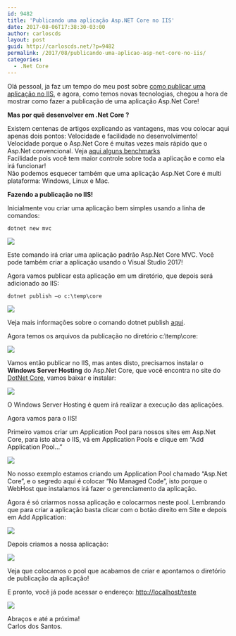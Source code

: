 ```yaml
---
id: 9482
title: 'Publicando uma aplicação Asp.NET Core no IIS'
date: 2017-08-06T17:38:30-03:00
author: carloscds
layout: post
guid: http://carloscds.net/?p=9482
permalink: /2017/08/publicando-uma-aplicao-asp-net-core-no-iis/
categories:
  - .Net Core
---
```

Olá pessoal, ja faz um tempo do meu post sobre [como publicar uma aplicação no IIS](http://carloscds.net/2010/10/publicando-uma-aplicao-web-no-iis-7/), e agora, como temos novas tecnologias, chegou a hora de mostrar como fazer a publicação de uma aplicação Asp.Net Core!

**Mas por quê desenvolver em .Net Core ?** 

Existem centenas de artigos explicando as vantagens, mas vou colocar aqui apenas dois pontos: Velocidade e facilidade no desenvolvimento!  
Velocidade porque o Asp.Net Core é muitas vezes mais rápido que o Asp.Net convencional. Veja [aqui alguns benchmarks](https://github.com/aspnet/benchmarks)  
Facilidade pois você tem maior controle sobre toda a aplicação e como ela irá funcionar!  
Não podemos esquecer também que uma aplicação Asp.Net Core é multi plataforma: Windows, Linux e Mac.

**Fazendo a publicação no IIS!**

Inicialmente vou criar uma aplicação bem simples usando a linha de comandos:

```shell
dotnet new mvc
```

![]( wp-content/uploads/2017/08/image.png)

Este comando irá criar uma aplicação padrão Asp.Net Core MVC. Você pode também criar a aplicação usando o Visual Studio 2017!

Agora vamos publicar esta aplicação em um diretório, que depois será adicionado ao IIS:

```cshell
dotnet publish –o c:\temp\core
```

![]( wp-content/uploads/2017/08/image-1.png)

Veja mais informações sobre o comando dotnet publish [aqui](https://github.com/dotnet/docs/blob/master/docs/core/tools/dotnet-publish.md).

Agora temos os arquivos da publicação no diretório c:\temp\core:

![]( wp-content/uploads/2017/08/image-2.png)

Vamos então publicar no IIS, mas antes disto, precisamos instalar o **Windows Server Hosting** do Asp.Net Core, que você encontra no site do [DotNet Core](https://www.microsoft.com/net/download/core#/runtime), vamos baixar e instalar:

![]( wp-content/uploads/2017/08/image-3.png)

O Windows Server Hosting é quem irá realizar a execução das aplicações.

Agora vamos para o IIS!

Primeiro vamos criar um Application Pool para nossos sites em Asp.Net Core, para isto abra o IIS, vá em Application Pools e clique em “Add Application Pool…”

![]( wp-content/uploads/2017/08/image-4.png)

No nosso exemplo estamos criando um Application Pool chamado “Asp.Net Core”, e o segredo aqui é colocar “No Managed Code”, isto porque o WebHost que instalamos irá fazer o gerenciamento da aplicação.

Agora é só criarmos nossa aplicação e colocarmos neste pool. Lembrando que para criar a aplicação basta clicar com o botão direito em Site e depois em Add Application:

![]( wp-content/uploads/2017/08/image-5.png)

Depois criamos a nossa aplicação:

![]( wp-content/uploads/2017/08/image-6.png)

Veja que colocamos o pool que acabamos de criar e apontamos o diretório de publicação da aplicação!

E pronto, você já pode acessar o endereço: <http://localhost/teste>

![]( wp-content/uploads/2017/08/image-7.png)

Abraços e até a próxima!  
Carlos dos Santos.